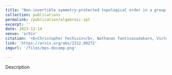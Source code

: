 ```yaml
---
title: "Non-invertible symmetry-protected topological order in a group-based cluster state"
collection: publications
permalink: /publication/algebraic-spt
excerpt: ''
date: 2023-12-14
venue: 'arXiv'
citation: '<b>Christopher Fechisin</b>, Nathanan Tantivasadakarn, Victor V. Albert. (2023). Non-invertible symmetry-protected topological order in a group-based cluster state. <em>Preprint arXiv:2312.09272</em>.'
link: 'https://arxiv.org/abs/2312.09272'
imgurl: '/files/mps-decomp.png'

---
```

Description

<!-- [Download paper here](http://academicpages.github.io/files/paper3.pdf)
 -->
<!-- Recommended citation: Your Name, You. (2015). "Paper Title Number 3." <i>Journal 1</i>. 1(3). -->
